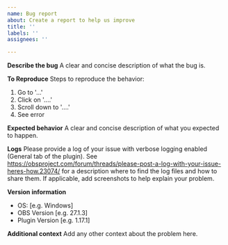 ```yaml
---
name: Bug report
about: Create a report to help us improve
title: ''
labels: ''
assignees: ''

---
```


**Describe the bug**
A clear and concise description of what the bug is.

**To Reproduce**
Steps to reproduce the behavior:
1. Go to '...'
2. Click on '....'
3. Scroll down to '....'
4. See error

**Expected behavior**
A clear and concise description of what you expected to happen.

**Logs**
Please provide a log of your issue with verbose logging enabled (General tab of the plugin).
See https://obsproject.com/forum/threads/please-post-a-log-with-your-issue-heres-how.23074/ for a description where to find the log files and how to share them.
If applicable, add screenshots to help explain your problem.

**Version information**
 - OS: [e.g. Windows]
 - OBS Version [e.g. 27.1.3]
 - Plugin Version [e.g. 1.17.1]

**Additional context**
Add any other context about the problem here.

